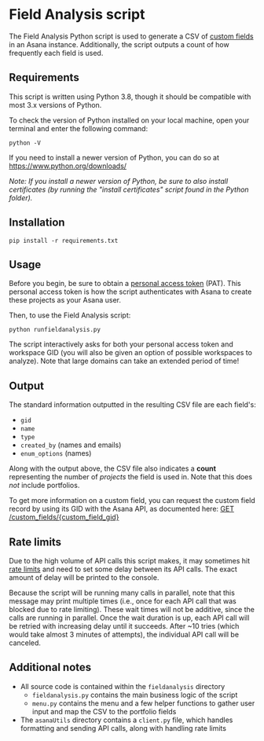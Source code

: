 # Field Analysis script

The Field Analysis Python script is used to generate a CSV of [custom fields](https://developers.asana.com/docs/custom-fields-guide) in an Asana instance. Additionally, the script outputs a count of how frequently each field is used.

## Requirements

This script is written using Python 3.8, though it should be compatible with most 3.x versions of Python.

To check the version of Python installed on your local machine, open your terminal and enter the following command:

```
python -V
```

If you need to install a newer version of Python, you can do so at https://www.python.org/downloads/

_Note: If you install a newer version of Python, be sure to also install certificates (by running the "install certificates" script found in the Python folder)._

## Installation

```
pip install -r requirements.txt
```

## Usage

Before you begin, be sure to obtain a [personal access token](https://developers.asana.com/docs/personal-access-token) (PAT). This personal access token is how the script authenticates with Asana to create these projects as your Asana user.

Then, to use the Field Analysis script:

```
python runfieldanalysis.py
```

The script interactively asks for both your personal access token and workspace GID (you will also be given an option of possible workspaces to analyze). Note that large domains can take an extended period of time!

## Output

The standard information outputted in the resulting CSV file are each field's:

* `gid`
* `name`
* `type`
* `created_by` (names and emails)
* `enum_options` (names)

Along with the output above, the CSV file also indicates a **count** representing the number of _projects_ the field is used in. Note that this does _not_ include portfolios.

To get more information on a custom field, you can request the custom field record by using its GID with the Asana API, as documented here: [GET /custom_fields/{custom_field_gid}](https://developers.asana.com/reference/getcustomfield)

## Rate limits

Due to the high volume of API calls this script makes, it may sometimes hit [rate limits](https://developers.asana.com/docs/rate-limits) and need to set some delay between its API calls. The exact amount of delay will be printed to the console. 

Because the script will be running many calls in parallel, note that this message may print multiple times (i.e., once for each API call that was blocked due to rate limiting). These wait times will not be additive, since the calls are running in parallel. Once the wait duration is up, each API call will be retried with increasing delay until it succeeds. After ~10 tries (which would take almost 3 minutes of attempts), the individual API call will be canceled.

## Additional notes

* All source code is contained within the `fieldanalysis` directory
    * `fieldanalysis.py` contains the main business logic of the script
    * `menu.py` contains the menu and a few helper functions to gather user input and map the CSV to the portfolio fields
* The `asanaUtils` directory contains a `client.py` file, which handles formatting and sending API calls, along with handling rate limits
